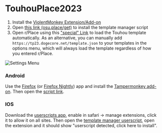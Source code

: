 # TouhouPlace2023

1. Install the [ViolentMonkey Extension/Add-on](https://violentmonkey.github.io/get-it/)
2. Open [this link (osu.place/get)](https://osu.place/get) to install the template manager script
3. Open r/Place using this ["special" Link](https://new.reddit.com/r/place/?jsontemplate=https%3A%2F%2Ftp23.dogecore.net%2Ftemplate.json) to load the Touhou template automatically.
As an alternative, you can manually add `https://tp23.dogecore.net/template.json` to your templates in the options menu, which will always load the template regardless of how you entered r/Place.

![Settings Menu](https://cdn.discordapp.com/attachments/1088193718881878026/1131663330839363615/image.png)

### Android
Use the [Firefox](https://play.google.com/store/apps/details?id=org.mozilla.firefox) (or [Firefox Nightly](https://play.google.com/store/apps/details?id=org.mozilla.fenix)) app and install the [Tampermonkey add-on](https://addons.mozilla.org/en-US/firefox/addon/tampermonkey/). Then open the [script link](https://osu.place/get).

### IOS
Download the [userscripts app](https://apps.apple.com/gb/app/userscripts/id1463298887), enable in safari -> manage extensions, click it to allow it on all sites.
Then open the [template manager userscript](https://osu.place/get), open the extension and it should show "userscript detected, click here to install".
